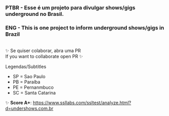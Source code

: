 ### **PTBR** - Esse é um projeto para divulgar shows/gigs underground no Brasil.

### **ENG** - This is one project to inform underground shows/gigs in Brazil
\
✨ Se quiser colaborar, abra uma PR  
If you want to collaborate open PR ✨

Legendas/Subtitles
- SP = Sao Paulo
- PB = Paraíba
- PE = Pernanmbuco
- SC = Santa Catarina

✨ **Score A+**: https://www.ssllabs.com/ssltest/analyze.html?d=undershows.com.br
